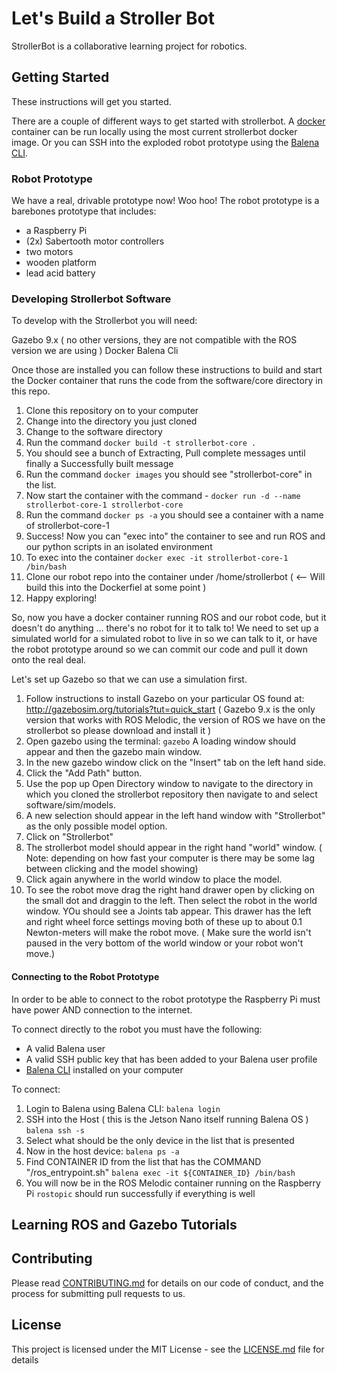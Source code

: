 # Let's Build a Stroller Bot

StrollerBot is a collaborative learning project for robotics.  

## Getting Started

These instructions will get you started.

There are a couple of different ways to get started with strollerbot. A [docker](https://www.docker.com/) container can be run locally using the most current strollerbot docker image. Or you can SSH into the exploded robot prototype using the [Balena CLI](https://github.com/balena-io/balena-cli).

### Robot Prototype

We have a real, drivable prototype now! Woo hoo! The robot prototype is a barebones prototype that includes:

* a Raspberry Pi
* (2x) Sabertooth motor controllers
* two motors
* wooden platform
* lead acid battery

### Developing Strollerbot Software

To develop with the Strollerbot you will need:

Gazebo 9.x ( no other versions, they are not compatible with the ROS version we are using )
Docker
Balena Cli

Once those are installed you can follow these instructions to build and start the Docker container that runs the code from the software/core directory in this repo.

1. Clone this repository on to your computer
2. Change into the directory you just cloned
3. Change to the software directory
4. Run the command `docker build -t strollerbot-core .`
5. You should see a bunch of Extracting, Pull complete messages until finally a Successfully built message
6. Run the command `docker images` you should see "strollerbot-core" in the list.
7. Now start the container with the command - `docker run -d --name strollerbot-core-1 strollerbot-core`
8. Run the command `docker ps -a` you should see a container with a name of strollerbot-core-1
9. Success! Now you can "exec into" the container to see and run ROS and our python scripts in an isolated environment
10. To exec into the container `docker exec -it strollerbot-core-1 /bin/bash`
11. Clone our robot repo into the container under /home/strollerbot ( <-- Will build this into the Dockerfiel at some point )
11. Happy exploring!

So, now you have a docker container running ROS and our robot code, but it doesn't do anything ... there's no robot for it to talk to! We need to set up a simulated world for a simulated robot to live in so we can talk to it, or have the robot prototype around so we can commit our code and pull it down onto the real deal.

Let's set up Gazebo so that we can use a simulation first.

1. Follow instructions to install Gazebo on your particular OS found at: http://gazebosim.org/tutorials?tut=quick_start ( Gazebo 9.x is the only version that works with ROS Melodic, the version of ROS we have on the strollerbot so please download and install it )
2. Open gazebo using the terminal:
`gazebo`
A loading window should appear and then the gazebo main window.
3. In the new gazebo window click on the "Insert" tab on the left hand side.
4. Click the "Add Path" button.
5. Use the pop up Open Directory window to navigate to the directory in which you cloned the strollerbot repository then navigate to and select software/sim/models.
6. A new selection should appear in the left hand window with "Strollerbot" as the only possible model option.
7. Click on "Strollerbot"
8. The strollerbot model should appear in the right hand "world" window. ( Note: depending on how fast your computer is there may be some lag between clicking and the model showing)
9. Click again anywhere in the world window to place the model.
10. To see the robot move drag the right hand drawer open by clicking on the small dot and draggin to the left. Then select the robot in the world window. YOu should see a Joints tab appear. This drawer has the left and right wheel force settings moving both of these up to about 0.1 Newton-meters will make the robot move. ( Make sure the world isn't paused in the very bottom of the world window or your robot won't move.)

#### Connecting to the Robot Prototype

In order to be able to connect to the robot prototype the Raspberry Pi must have power AND connection to the internet.

To connect directly to the robot you must have the following:

* A valid Balena user
* A valid SSH public key that has been added to your Balena user profile
* [Balena CLI](https://github.com/balena-io/balena-cli) installed on your computer

To connect:

1. Login to Balena using Balena CLI:
`balena login`
2. SSH into the Host ( this is the Jetson Nano itself running Balena OS )
`balena ssh -s`
3. Select what should be the only device in the list that is presented
4. Now in the host device:
`balena ps -a`
5. Find CONTAINER ID from the list that has the COMMAND "/ros_entrypoint.sh"
`balena exec -it ${CONTAINER_ID} /bin/bash`
6. You will now be in the ROS Melodic container running on the Raspberry Pi
`rostopic` should run successfully if everything is well

## Learning ROS and Gazebo Tutorials


## Contributing

Please read [CONTRIBUTING.md](https://gist.github.com/PurpleBooth/b24679402957c63ec426) for details on our code of conduct, and the process for submitting pull requests to us.


## License

This project is licensed under the MIT License - see the [LICENSE.md](LICENSE.md) file for details
